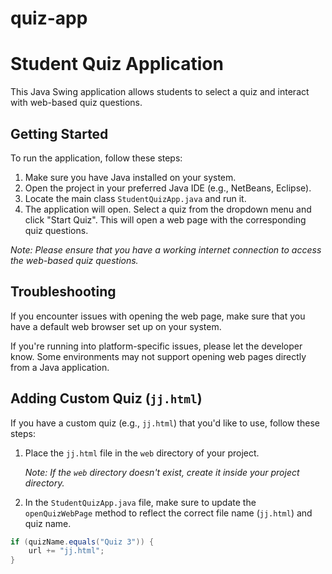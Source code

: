 # quiz-app

# Student Quiz Application

This Java Swing application allows students to select a quiz and interact with web-based quiz questions.

## Getting Started

To run the application, follow these steps:

1. Make sure you have Java installed on your system.
2. Open the project in your preferred Java IDE (e.g., NetBeans, Eclipse).
3. Locate the main class `StudentQuizApp.java` and run it.
4. The application will open. Select a quiz from the dropdown menu and click "Start Quiz". This will open a web page with the corresponding quiz questions.

*Note: Please ensure that you have a working internet connection to access the web-based quiz questions.*

## Troubleshooting

If you encounter issues with opening the web page, make sure that you have a default web browser set up on your system.

If you're running into platform-specific issues, please let the developer know. Some environments may not support opening web pages directly from a Java application.

## Adding Custom Quiz (`jj.html`)

If you have a custom quiz (e.g., `jj.html`) that you'd like to use, follow these steps:

1. Place the `jj.html` file in the `web` directory of your project.

   *Note: If the `web` directory doesn't exist, create it inside your project directory.*

2. In the `StudentQuizApp.java` file, make sure to update the `openQuizWebPage` method to reflect the correct file name (`jj.html`) and quiz name.

```java
if (quizName.equals("Quiz 3")) {
    url += "jj.html";
}

